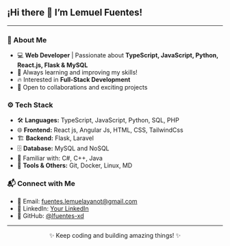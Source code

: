 <p align="center">
  <h2>¡Hi there 👋 I’m Lemuel Fuentes!</h2>
</p>

---

### 🚀 About Me

- 💻 **Web Developer** | Passionate about **TypeScript, JavaScript, Python, React.js, Flask & MySQL**  
- 🌱 Always learning and improving my skills!
- 🔥 Interested in **Full-Stack Development**
- 🤝 Open to collaborations and exciting projects

### ⚙️ Tech Stack

- 🛠 **Languages:** TypeScript, JavaScript, Python, SQL, PHP
- 🌐 **Frontend:** React js, Angular Js, HTML, CSS, TailwindCss
- 🏗 **Backend:** Flask, Laravel
- 🗄 **Database:** MySQL and NoSQL
- 🔧 Familiar with: C#, C++, Java
- 🔧 **Tools & Others:** Git, Docker, Linux, MD 

### 📬 Connect with Me

- 📧 Email: [fuentes.lemuelayanot@gmail.com](mailto:your.email@example.com)
- 🔗 LinkedIn: [Your LinkedIn](https://www.linkedin.com/in/yourprofile)
- 🐙 GitHub: [@lfuentes-xd](https://github.com/lfuentes-xd)

---

<p align="center">✨ Keep coding and building amazing things! ✨</p>
